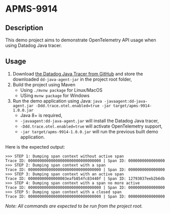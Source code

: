 # APMS-9914

## Description

This demo project aims to demonstrate OpenTelemetry API usage when using Datadog Java tracer.

## Usage

1. Download [the Datadog Java Tracer from GitHub](https://github.com/DataDog/dd-trace-java/releases/latest/download/dd-java-agent.jar) and store the downloaded `dd-java-agent-jar` in the project root folder,
2. Build the project using Maven
   * Using `./mvnw package` for Linux/MacOS
   * USing `mvnw package` for Windows
3. Run the demo application using Java: `java -javaagent:dd-java-agent.jar -Ddd.trace.otel.enabled=true -jar target/apms-9914-1.0.0.jar`
   * Java 8+ is required,
   * `-javaagent:dd-java-agent.jar` will install the Datadog Java tracer,
   * `-Ddd.trace.otel.enabled=true` will activate OpenTelemetry support,
   * `-jar target/apms-9914-1.0.0.jar` will run the previous built demo application.

Here is the expected output:
```
>>> STEP 1: Dumping span context without active span
Trace ID: 00000000000000000000000000000000 | Span ID: 0000000000000000
>>> STEP 2: Dumping span context with a span
Trace ID: 00000000000000000000000000000000 | Span ID: 0000000000000000
>>> STEP 3: Dumping span context with an active span
Trace ID: 00000000000000003eafb854fc83440f | Span ID: 12793037eeb2b6db
>>> STEP 4: Dumping span context with a span no more active
Trace ID: 00000000000000000000000000000000 | Span ID: 0000000000000000
>>> STEP 5: Dumping span context with a closed span
Trace ID: 00000000000000000000000000000000 | Span ID: 0000000000000000
```

_Note: All commands are expected to be run from the project root._





